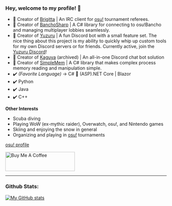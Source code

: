 ### Hey, welcome to my profile! 👋

- 🔭 Creator of [Brigitta](https://github.com/hburn7/Brigitta) | An IRC client for [osu!](https://osu.ppy.sh/) tournament referees.
- 🔭 Creator of [BanchoSharp](https://github.com/hburn7/BanchoSharp) | A C# library for connecting to osu!Bancho and managing multiplayer lobbies seamlessly.
- 🔭 Creator of [Yuzuru](https://github.com/hburn7/Yuzuru) | A fun Discord bot with a small feature set. The nice thing about this project is my ability to quickly whip up custom tools for my own Discord servers or for friends. Currently active, join the [Yuzuru Discord](https://discord.gg/GkFR4xGKMM)!
- 🔭 Creator of [Kaguya](https://github.com/kaguyabot/Kaguya) (archived) | An all-in-one Discord chat bot solution
- 🔭 Creator of [SimpleMem](https://github.com/hburn7/SimpleMem) | A C# library that makes complex process memory reading and manipulation simple.
- ✔️ *(Favorite Language)* -> C# 🤝 (ASP).NET Core | Blazor
- ✔️ Python
- ✔️ Java
- ✔️ C++

**Other Interests**
- Scuba diving
- Playing WoW (ex-mythic raider), Overwatch, osu!, and Nintendo games
- Skiing and enjoying the snow in general
- Organizing and playing in [osu!](https://osu.ppy.sh/) tournaments

[osu! profile](https://osu.ppy.sh/users/8191845)

<a href="https://www.buymeacoffee.com/stagecodes" target="_blank"><img src="https://cdn.buymeacoffee.com/buttons/v2/default-yellow.png" alt="Buy Me A Coffee" style="height: 60px !important;width: 217px !important;" ></a>

---
### Github Stats:
[![My GitHub stats](https://readme-stats.nozemi.io/api?username=hburn7&show_icons=true&theme=dark)](https://readme-stats.nozemi.io)
